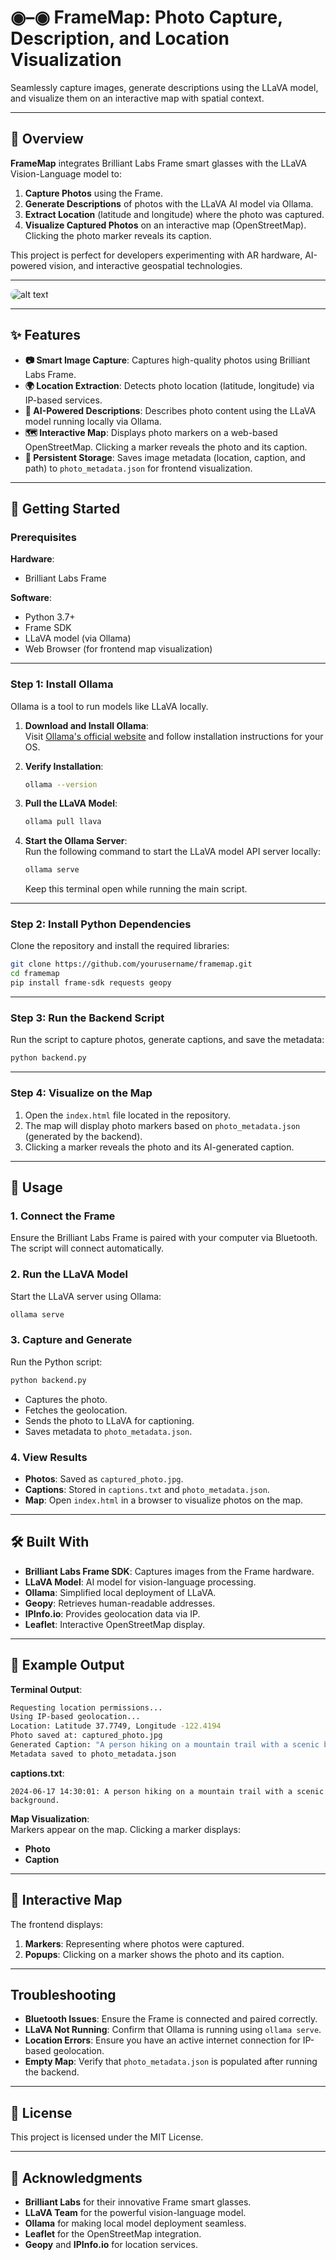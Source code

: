 # ◉–◉ FrameMap: Photo Capture, Description, and Location Visualization  
Seamlessly capture images, generate descriptions using the LLaVA model, and visualize them on an interactive map with spatial context.

---

## 📝 Overview  
**FrameMap** integrates Brilliant Labs Frame smart glasses with the LLaVA Vision-Language model to:  

1. **Capture Photos** using the Frame.  
2. **Generate Descriptions** of photos with the LLaVA AI model via Ollama.  
3. **Extract Location** (latitude and longitude) where the photo was captured.  
4. **Visualize Captured Photos** on an interactive map (OpenStreetMap). Clicking the photo marker reveals its caption.  

This project is perfect for developers experimenting with AR hardware, AI-powered vision, and interactive geospatial technologies.

---

<img src="image.png" alt="alt text" style="border-radius: 15px;">

---

## ✨ Features  

- **📷 Smart Image Capture**: Captures high-quality photos using Brilliant Labs Frame.  
- **🌍 Location Extraction**: Detects photo location (latitude, longitude) via IP-based services.  
- **🤖 AI-Powered Descriptions**: Describes photo content using the LLaVA model running locally via Ollama.  
- **🗺️ Interactive Map**: Displays photo markers on a web-based OpenStreetMap. Clicking a marker reveals the photo and its caption.  
- **📄 Persistent Storage**: Saves image metadata (location, caption, and path) to `photo_metadata.json` for frontend visualization.  

---

## 🚀 Getting Started  

### Prerequisites  
**Hardware**:  
- Brilliant Labs Frame  

**Software**:  
- Python 3.7+  
- Frame SDK  
- LLaVA model (via Ollama)  
- Web Browser (for frontend map visualization)  

---

### Step 1: Install Ollama  

Ollama is a tool to run models like LLaVA locally.  

1. **Download and Install Ollama**:  
   Visit [Ollama's official website](https://ollama.ai/download) and follow installation instructions for your OS.  

2. **Verify Installation**:  
   ```bash
   ollama --version
   ```  

3. **Pull the LLaVA Model**:  
   ```bash
   ollama pull llava
   ```  

4. **Start the Ollama Server**:  
   Run the following command to start the LLaVA model API server locally:  
   ```bash
   ollama serve
   ```  
   Keep this terminal open while running the main script.  

---

### Step 2: Install Python Dependencies  

Clone the repository and install the required libraries:  

```bash
git clone https://github.com/yourusername/framemap.git  
cd framemap  
pip install frame-sdk requests geopy
```

---

### Step 3: Run the Backend Script  

Run the script to capture photos, generate captions, and save the metadata:  

```bash
python backend.py
```

---

### Step 4: Visualize on the Map  

1. Open the `index.html` file located in the repository.  
2. The map will display photo markers based on `photo_metadata.json` (generated by the backend).  
3. Clicking a marker reveals the photo and its AI-generated caption.  

---

## 📱 Usage  

### 1. **Connect the Frame**  
Ensure the Brilliant Labs Frame is paired with your computer via Bluetooth. The script will connect automatically.  

### 2. **Run the LLaVA Model**  
Start the LLaVA server using Ollama:  
```bash
ollama serve
```

### 3. **Capture and Generate**  
Run the Python script:  
```bash
python backend.py
```
- Captures the photo.  
- Fetches the geolocation.  
- Sends the photo to LLaVA for captioning.  
- Saves metadata to `photo_metadata.json`.  

### 4. **View Results**  
- **Photos**: Saved as `captured_photo.jpg`.  
- **Captions**: Stored in `captions.txt` and `photo_metadata.json`.  
- **Map**: Open `index.html` in a browser to visualize photos on the map.  

---

## 🛠️ Built With  

- **Brilliant Labs Frame SDK**: Captures images from the Frame hardware.  
- **LLaVA Model**: AI model for vision-language processing.  
- **Ollama**: Simplified local deployment of LLaVA.  
- **Geopy**: Retrieves human-readable addresses.  
- **IPInfo.io**: Provides geolocation data via IP.  
- **Leaflet**: Interactive OpenStreetMap display.  

---

## 🧭 Example Output  

**Terminal Output**:  
```bash
Requesting location permissions...  
Using IP-based geolocation...  
Location: Latitude 37.7749, Longitude -122.4194  
Photo saved at: captured_photo.jpg  
Generated Caption: "A person hiking on a mountain trail with a scenic background."  
Metadata saved to photo_metadata.json
```  

**captions.txt**:  
```
2024-06-17 14:30:01: A person hiking on a mountain trail with a scenic background.
```  

**Map Visualization**:  
Markers appear on the map. Clicking a marker displays:  

- **Photo**  
- **Caption**  

---

## 🧭 Interactive Map  

The frontend displays:  
1. **Markers**: Representing where photos were captured.  
2. **Popups**: Clicking on a marker shows the photo and its caption.  

---

## Troubleshooting  

- **Bluetooth Issues**: Ensure the Frame is connected and paired correctly.  
- **LLaVA Not Running**: Confirm that Ollama is running using `ollama serve`.  
- **Location Errors**: Ensure you have an active internet connection for IP-based geolocation.  
- **Empty Map**: Verify that `photo_metadata.json` is populated after running the backend.  

---

## 📄 License  
This project is licensed under the MIT License.  

---

## 🙏 Acknowledgments  

- **Brilliant Labs** for their innovative Frame smart glasses.  
- **LLaVA Team** for the powerful vision-language model.  
- **Ollama** for making local model deployment seamless.  
- **Leaflet** for the OpenStreetMap integration.  
- **Geopy** and **IPInfo.io** for location services.  